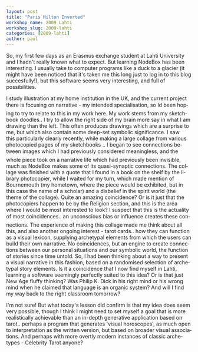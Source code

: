 ```yaml
---
layout: post
title: "Paris Hilton Inverted"
workshop_name: 2009 Lahti
workshop_slug: 2009-lahti
categories: [2009-lahti]
author: paul 
---
```

<span lang="EN">So, my first few days as an Erasmus exchange student at Lahti University and I hadn't really known what to expect. But learning NodeBox has been interesting. I usually take to computer programs like a duck to a glacier (it might have been noticed that it's taken me this long just to log in to this blog succesfully!), but this software seems very interesting, and full of possibilities. </span>

<span lang="EN">I study illustration at my home institution in the UK, and the current project there is focusing on narrative - my intended specialisation, so Id been hoping to try to relate to this in my work here. My work stems from my sketchbook doodles.. I try to allow the right side of my brain more say in what I am drawing than the left. This often produces drawings which are a surprise to me, but which also contain some deep-set symbolic significance. I saw this particularly clearly recently, while making a large collage from various photocopied pages of my sketchbooks .. I began to see connections between images which I had previously considered meaningless, and the whole piece took on a narrative life which had previously been invisible, much as NodeBox makes some of its quasi-synaptic connections. The collage was finished with a quote that I found in a book on the shelf by the library photocopier, while I waited for my turn, which made mention of Bournemouth (my hometown, where the piece would be exhibited, but in this case the name of a scholar) and a disbelief in the spirit world (the theme of the collage). Quite an amazing coincidence? Or is it just that the photocopiers happen to be by the Religion section, and this is the area where I would be most interested to look? I suspect that this is the actuality of most coincidences.. an unconscious bias or influence creates these connections. The experience of making this collage made me think about all this, and also another ongoing interest - tarot cards.. how they can function as a visual lexicon, supplying archetypal elements from which the users can build their own narrative. No coincidences, but an engine to create connections between our personal situations and our symbolic world, the function of stories since time untold. So, I had been thinking about a way to present a visual narrative in this fashion, based on a randomised selection of archetypal story elements. Is it a coincidence that I now find myself in Lahti, learning a software seemingly perfectly suited to this idea? Or is that just New Age fluffy thinking? Was Philip K. Dick in his right mind or his wrong mind when he claimed that language is an organic system? And will I find my way back to the right classroom tomorrow? </span>

<span lang="EN">I'm not sure! But what today's lesson did confirm is that my idea does seem very possible, though I think I might need to set myself a goal that is more realistically achievable than an in-depth generative application based on tarot.. perhaps a program that generates 'visual horoscopes', as much open to interpretation as the written version, but based on broader visual associations. And perhaps with more overtly modern instances of classic archetypes - Celebrity Tarot anyone? </span>
